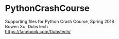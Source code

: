 # PythonCrashCourse
Supporting files for Python Crash Course, Spring 2018  
Bowen Xu, DubsTech  
https://facebook.com/Dubstech/
